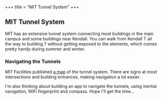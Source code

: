 +++
title = "MIT Tunnel System"
+++

## MIT Tunnel System

MIT has an extensive tunnel system connecting most buildings in the main
campus and some buildings near Kendall. You can walk from Kendall T all the
way to building 7 without getting exposed to the elements, which comes pretty
handy during summer and winter.

### Navigating the Tunnels

MIT Facilities published [a map](http://web.mit.edu/facilities/maps/mit_Tunnel_map.pdf)
of the tunnel system. There are signs at most intersections and building
entrances, making navigation a lot easier.

I'm also thinking about building an app to navigate the tunnels, using
inertial navigation, WiFi fingerprint and compass. Hope I'll get the time...

